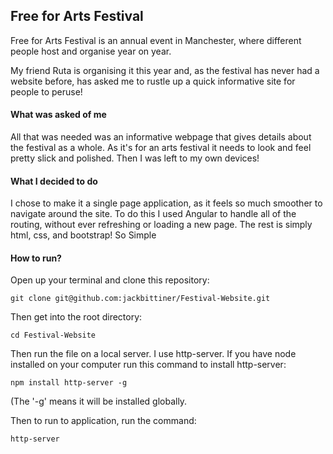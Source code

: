 ## Free for Arts Festival

Free for Arts Festival is an annual event in Manchester, where different people
host and organise year on year.

My friend Ruta is organising it this year and, as the festival has
never had a website before, has asked me to rustle up a quick
informative site for people to peruse!

#### What was asked of me

All that was needed was an informative webpage that gives details
about the festival as a whole. As it's for an arts festival it needs
to look and feel pretty slick and polished.
Then I was left to my own devices!

#### What I decided to do

I chose to make it a single page application, as it feels so much
smoother to navigate around the site. To do this I used Angular to
handle all of the routing, without ever refreshing or loading a new page.
The rest is simply html, css, and bootstrap! So Simple

#### How to run?

Open up your terminal and clone this repository:

```
git clone git@github.com:jackbittiner/Festival-Website.git
```

Then get into the root directory:

```
cd Festival-Website
```

Then run the file on a local server. I use http-server. If you have node
installed on your computer run this command to install http-server:

```
npm install http-server -g
```

(The '-g' means it will be installed globally.

Then to run to application, run the command:

```
http-server
```
